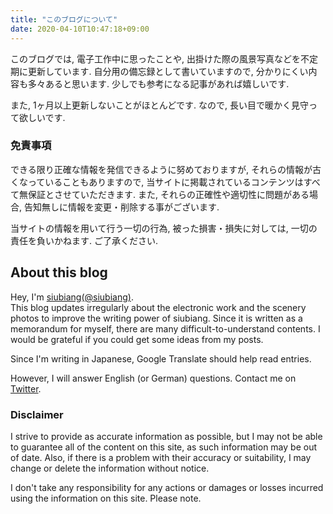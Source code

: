 ```yaml
---
title: "このブログについて"
date: 2020-04-10T10:47:18+09:00
---
```


このブログでは, 電子工作中に思ったことや, 出掛けた際の風景写真などを不定期に更新しています.
自分用の備忘録として書いていますので, 分かりにくい内容も多々あると思います.
少しでも参考になる記事があれば嬉しいです.

また, 1ヶ月以上更新しないことがほとんどです. なので, 長い目で暖かく見守って欲しいです.

### 免責事項

できる限り正確な情報を発信できるように努めておりますが, それらの情報が古くなっていることもありますので, 当サイトに掲載されているコンテンツはすべて無保証とさせていただきます.
また, それらの正確性や適切性に問題がある場合, 告知無しに情報を変更・削除する事がございます.

当サイトの情報を用いて行う一切の行為, 被った損害・損失に対しては, 一切の責任を負いかねます. ご了承ください.


## About this blog

Hey, I'm [siubiang(@siubiang)](https://twitter.com/siubiang).  
This blog updates irregularly about the electronic work and the scenery photos to improve the writing power of siubiang.
Since it is written as a memorandum for myself, there are many difficult-to-understand contents.
I would be grateful if you could get some ideas from my posts.

Since I'm writing in Japanese, Google Translate should help read entries.
<!-- However, I will answer English (or German) questions. Contact me on [Twitter](https://twitter.com/siubiang) or by [ActivityPub](https://sns.nombi.info/@siubiang). -->
However, I will answer English (or German) questions. Contact me on [Twitter](https://twitter.com/siubiang).

### Disclaimer

I strive to provide as accurate information as possible, but I may not be able to guarantee all of the content on this site, as such information may be out of date.
Also, if there is a problem with their accuracy or suitability, I may change or delete the information without notice.

I don't take any responsibility for any actions or damages or losses incurred using the information on this site. Please note.
